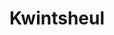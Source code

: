 ---
plaats: "Kwintsheul"
naam: "Naam"
title: "Kwintsheul"
afbeelding: "/images/.jpg"
tags: ["molens"]
---